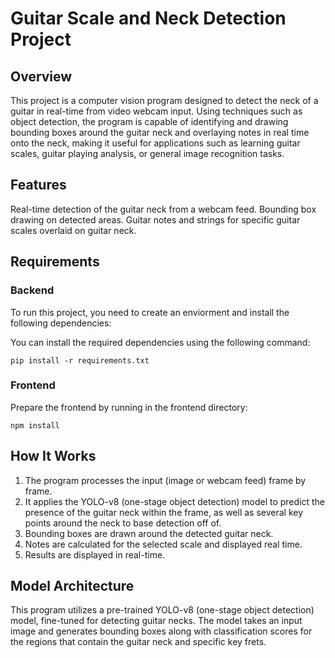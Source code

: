 # Guitar Scale and Neck Detection Project

## Overview
This project is a computer vision program designed to detect the neck of a guitar in real-time from video webcam input. Using techniques such as object detection, the program is capable of identifying and drawing bounding boxes around the guitar neck and overlaying notes in real time onto the neck, making it useful for applications such as learning guitar scales, guitar playing analysis, or general image recognition tasks.

##  Features
Real-time detection of the guitar neck from a webcam feed.
Bounding box drawing on detected areas.
Guitar notes and strings for specific guitar scales overlaid on guitar neck.

## Requirements
### Backend
To run this project, you need to create an enviorment and install the following dependencies:

You can install the required dependencies using the following command:

```
pip install -r requirements.txt
```
### Frontend

Prepare the frontend by running in the frontend directory:
```
npm install
```

## How It Works
1. The program processes the input (image or webcam feed) frame by frame.
2. It applies the YOLO-v8 (one-stage object detection) model to predict the presence of the guitar neck within the frame, as well as several key points around the neck to base detection off of.
3. Bounding boxes are drawn around the detected guitar neck.
4. Notes are calculated for the selected scale and displayed real time.
5. Results are displayed in real-time.

## Model Architecture
This program utilizes a pre-trained YOLO-v8 (one-stage object detection) model, fine-tuned for detecting guitar necks. The model takes an input image and generates bounding boxes along with classification scores for the regions that contain the guitar neck and specific key frets.



